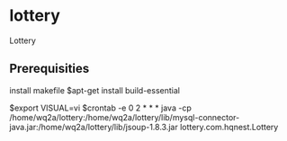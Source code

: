 # lottery
Lottery
## Prerequisities
install makefile
$apt-get install build-essential

$export VISUAL=vi
$crontab -e
0 2 * * * java -cp /home/wq2a/lottery:/home/wq2a/lottery/lib/mysql-connector-java.jar:/home/wq2a/lottery/lib/jsoup-1.8.3.jar lottery.com.hqnest.Lottery